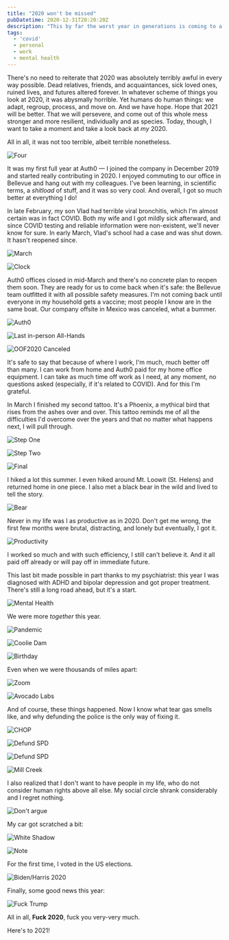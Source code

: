 ```yaml
---
title: "2020 won't be missed"
pubDatetime: 2020-12-31T20:20:20Z
description: "This by far the worst year in generations is coming to a close. It won't be missed, yet it will remain in our memory, history books, and our shared trauma will take decades to heal. Here's to 2021, hopefully, a better year."
tags:
  - 'covid'
  - personal
  - work
  - mental health
---
```


There's no need to reiterate that 2020 was absolutely terribly awful in every way possible. Dead relatives, friends, and acquaintances, sick loved ones, ruined lives, and futures altered forever. In whatever scheme of things you look at 2020, it was abysmally horrible. Yet humans do human things: we adapt, regroup, process, and move on. And we have hope. Hope that 2021 will be better. That we will persevere, and come out of this whole mess stronger and more resilient, individually and as species. Today, though, I want to take a moment and take a look back at _my_ 2020.

All in all, it was not too terrible, albeit terrible nonetheless.

![Four](assets/blog/posts/2020-you-won-t-be-missed/9da9642a3a1fee12424433a53ece77cdab8379d4-960x952.jpg)

It was my first full year at Auth0 — I joined the company in December 2019 and started really contributing in 2020. I enjoyed commuting to our office in Bellevue and hang out with my colleagues. I've been learning, in scientific terms, a _shitload_ of stuff, and it was so very cool. And overall, I got so much better at everything I do!

In late February, my son Vlad had terrible viral bronchitis, which I'm almost certain was in fact COVID. Both my wife and I got mildly sick afterward, and since COVID testing and reliable information were non-existent, we'll never know for sure. In early March, Vlad's school had a case and was shut down. It hasn't reopened since.

![March](assets/blog/posts/2020-you-won-t-be-missed/ead449b167563c6476f87a9424cc6775f1bd7ed4-1024x989.jpg)

![Clock](assets/blog/posts/2020-you-won-t-be-missed/f1376ac828aaa1294f28d4aa5064de12e29694ca-744x958.jpg)

Auth0 offices closed in mid-March and there's no concrete plan to reopen them soon. They are ready for us to come back when it's safe: the Bellevue team outfitted it with all possible safety measures. I'm not coming back until everyone in my household gets a vaccine; most people I know are in the same boat. Our company offsite in Mexico was canceled, what a bummer.

![Auth0](assets/blog/posts/2020-you-won-t-be-missed/39c9fbdd98e14dad1f6c328b4ff137d1f4748b9e-3662x2744.jpg)

![Last in-person All-Hands](assets/blog/posts/2020-you-won-t-be-missed/573ecdb8ccc8e069379345d7a3ecf0ef5b81cd60-10814x3688.jpg)

![OOF2020 Canceled](assets/blog/posts/2020-you-won-t-be-missed/3b30a8c7ab1e667ed590a65db7830b73ecf5aa03-4032x3024.jpg)

It's safe to say that because of where I work, I'm much, much better off than many. I can work from home and Auth0 paid for my home office equipment. I can take as much time off work as I need, at any moment, no questions asked (especially, if it's related to COVID). And for this I'm grateful.

In March I finished my second tattoo. It's a Phoenix, a mythical bird that rises from the ashes over and over. This tattoo reminds me of all the difficulties I'd overcome over the years and that no matter what happens next, I will pull through.

![Step One](assets/blog/posts/2020-you-won-t-be-missed/5a071292e7b7416812ef1646dc07e153e4793dd8-3910x1746.jpg)

![Step Two](assets/blog/posts/2020-you-won-t-be-missed/f1815b51389c8fd0ea90451b142a18d2e19baec7-3024x4032.jpg)

![Final](assets/blog/posts/2020-you-won-t-be-missed/419e8b815b0024e4e5e79a3de390121e43c32f74-2744x3662.jpg)

I hiked a lot this summer. I even hiked around Mt. Loowit (St. Helens) and returned home in one piece. I also met a black bear in the wild and lived to tell the story.

![Bear](assets/blog/posts/2020-you-won-t-be-missed/70b5be5b2386e5dff640d92850cd17be6bd072c8-1122x1150.jpg)

Never in my life was I as productive as in 2020. Don't get me wrong, the first few months were brutal, distracting, and lonely but eventually, I got it.

![Productivity](assets/blog/posts/2020-you-won-t-be-missed/bcec872c2a60c6a49a09993deb7bd6699c61bd2d-1920x1923.jpg)

I worked so much and with such efficiency, I still can't believe it. And it all paid off already or will pay off in immediate future.

This last bit made possible in part thanks to my psychiatrist: this year I was diagnosed with ADHD and bipolar depression and got proper treatment. There's still a long road ahead, but it's a start.

![Mental Health](assets/blog/posts/2020-you-won-t-be-missed/84387308a519b2e94bb67a9fb12e36a42c8169dc-750x393.jpg)

We were more _together_ this year.

![Pandemic](assets/blog/posts/2020-you-won-t-be-missed/a762d61c11cdfd788882b75d54b4f8da00c101ba-3830x2921.jpg)

![Coolie Dam](assets/blog/posts/2020-you-won-t-be-missed/bdabf4e718d91f7839ae03704b0d47af0e8c542e-3088x2320.jpg)

![Birthday](assets/blog/posts/2020-you-won-t-be-missed/63cfd7d0dbf3d7aca92a4c56ed6eb2d99feb7efe-1920x1440.jpg)

Even when we were thousands of miles apart:

![Zoom](assets/blog/posts/2020-you-won-t-be-missed/d5949a2b1263f2def9e7c63285033cd0012a2261-1121x701.jpg)

![Avocado Labs](assets/blog/posts/2020-you-won-t-be-missed/a75e281bfc7875ec593464caae8e1c8eb2316cea-3088x2320.jpg)

And of course, these things happened. Now I know what tear gas smells like, and why defunding the police is the only way of fixing it.

![CHOP](assets/blog/posts/2020-you-won-t-be-missed/ebb3752d467ae4b9ce0b36b45e322cdb1e2fcfc1-4032x3024.jpg)

![Defund SPD](assets/blog/posts/2020-you-won-t-be-missed/d250351ab8ca18f3bf59cea58da4006d6b18d3c9-4032x3024.jpg)

![Defund SPD](assets/blog/posts/2020-you-won-t-be-missed/663656a8eb2f046c22812540ed18017978e4b073-4032x3024.jpg)

![Mill Creek](assets/blog/posts/2020-you-won-t-be-missed/5c59ca5201c4f819800f06caee50317dc2364776-4032x3024.jpg)

I also realized that I don't want to have people in my life, who do not consider human rights above all else. My social circle shrank considerably and I regret nothing.

![Don't argue](assets/blog/posts/2020-you-won-t-be-missed/f145bd6fa74a70b027723a66826aff77e0f3dc5f-1124x1389.jpg)

My car got scratched a bit:

![White Shadow](assets/blog/posts/2020-you-won-t-be-missed/11dd2c3563ffb56fe6950cc9820cdbf91b46554c-4032x3024.jpg)

![Note](assets/blog/posts/2020-you-won-t-be-missed/668dbede7b03d6a13e43470dbf753ed4b68e2ffa-2100x1575.jpg)

For the first time, I voted in the US elections.

![Biden/Harris 2020](assets/blog/posts/2020-you-won-t-be-missed/c08c871f2f7dceadf7dd53f9d2508d02be0bfb93-1024x768.jpg)

Finally, some good news this year:

![Fuck Trump](assets/blog/posts/2020-you-won-t-be-missed/e0e4358d77d4c9369cfe02ff53d88ade5921ee45-1440x1799.jpg)

All in all, **Fuck 2020**, fuck you very-very much.

Here's to 2021!
